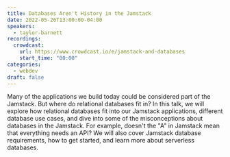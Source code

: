 ```yaml
---
title: Databases Aren't History in the Jamstack
date: 2022-05-26T13:00:00-04:00
speakers:
  - taylor-barnett
recordings:
  crowdcast:
    url: https://www.crowdcast.io/e/jamstack-and-databases
    start_time: "00:00"
categories:
  - webdev
draft: false
---
```


Many of the applications we build today could be considered part of the Jamstack. But where do relational databases fit in? In this talk, we will explore how relational databases fit into our Jamstack applications, different database use cases, and dive into some of the misconceptions about databases in the Jamstack. For example, doesn't the "A" in Jamstack mean that everything needs an API? We will also cover Jamstack database requirements, how to get started, and learn more about serverless databases.

